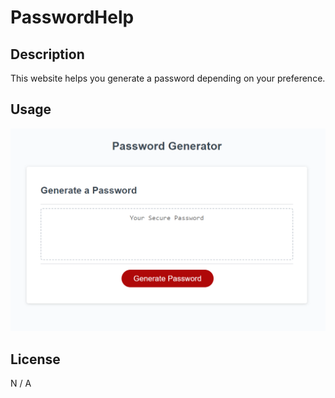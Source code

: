 # PasswordHelp

## Description

This website helps you generate a password depending on your preference.

## Usage

![Alt text](Password%20Gen.png)
## License

N / A
